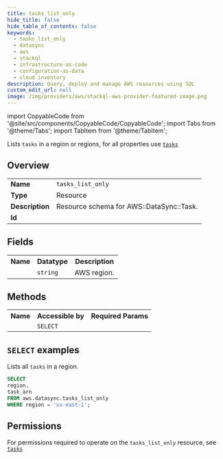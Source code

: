 ```yaml
---
title: tasks_list_only
hide_title: false
hide_table_of_contents: false
keywords:
  - tasks_list_only
  - datasync
  - aws
  - stackql
  - infrastructure-as-code
  - configuration-as-data
  - cloud inventory
description: Query, deploy and manage AWS resources using SQL
custom_edit_url: null
image: /img/providers/aws/stackql-aws-provider-featured-image.png
---
```


import CopyableCode from '@site/src/components/CopyableCode/CopyableCode';
import Tabs from '@theme/Tabs';
import TabItem from '@theme/TabItem';

Lists <code>tasks</code> in a region or regions, for all properties use <a href="/providers/aws/serviceName/tasks/"><code>tasks</code></a>

## Overview
<table><tbody>
<tr><td><b>Name</b></td><td><code>tasks_list_only</code></td></tr>
<tr><td><b>Type</b></td><td>Resource</td></tr>
<tr><td><b>Description</b></td><td>Resource schema for AWS::DataSync::Task.</td></tr>
<tr><td><b>Id</b></td><td><CopyableCode code="aws.datasync.tasks_list_only" /></td></tr>
</tbody></table>

## Fields
<table><tbody><tr><th>Name</th><th>Datatype</th><th>Description</th></tr><tr><td><CopyableCode code="region" /></td><td><code>string</code></td><td>AWS region.</td></tr>
</tbody></table>

## Methods

<table><tbody>
  <tr>
    <th>Name</th>
    <th>Accessible by</th>
    <th>Required Params</th>
  </tr>
  <tr>
    <td><CopyableCode code="list_resources" /></td>
    <td><code>SELECT</code></td>
    <td><CopyableCode code="region" /></td>
  </tr>
</tbody></table>

## `SELECT` examples
Lists all <code>tasks</code> in a region.
```sql
SELECT
region,
task_arn
FROM aws.datasync.tasks_list_only
WHERE region = 'us-east-1';
```


## Permissions

For permissions required to operate on the <code>tasks_list_only</code> resource, see <a href="/providers/aws/datasync/tasks/#permissions"><code>tasks</code></a>

